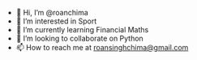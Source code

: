 - 👋 Hi, I’m @roanchima
- 👀 I’m interested in Sport
- 🌱 I’m currently learning Financial Maths
- 💞️ I’m looking to collaborate on Python
- 📫 How to reach me at roansinghchima@gmail.com

<!---
roanchima/roanchima is a ✨ special ✨ repository because its `README.md` (this file) appears on your GitHub profile.
You can click the Preview link to take a look at your changes.
--->
